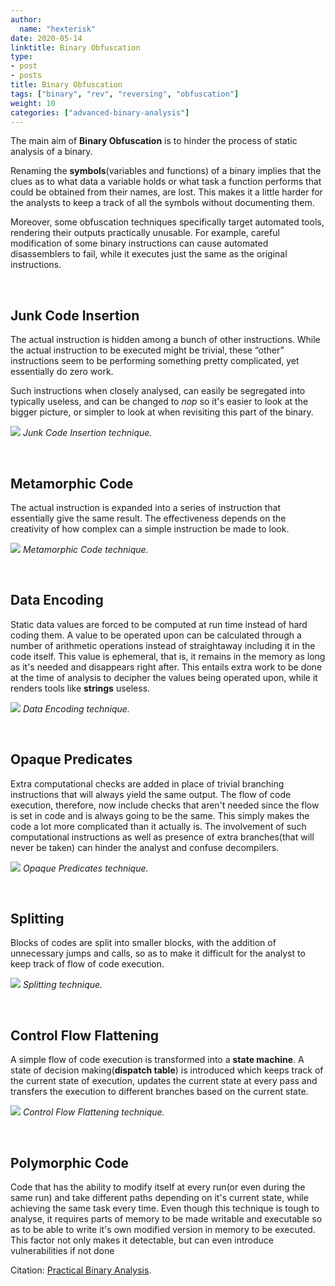 ```yaml
---
author:
  name: "hexterisk"
date: 2020-05-14
linktitle: Binary Obfuscation
type:
- post
- posts
title: Binary Obfuscation
tags: ["binary", "rev", "reversing", "obfuscation"]
weight: 10
categories: ["advanced-binary-analysis"]
---
```


The main aim of **Binary Obfuscation** is to hinder the process of static analysis of a binary. 

Renaming the **symbols**(variables and functions) of a binary implies that the clues as to what data a variable holds or what task a function performs that could be obtained from their names, are lost. This makes it a little harder for the analysts to keep a track of all the symbols without documenting them. 

Moreover, some obfuscation techniques specifically target automated tools, rendering their outputs practically unusable. For example, careful modification of some binary instructions can cause automated disassemblers to fail, while it executes just the same as the original instructions.

&nbsp;

## Junk Code Insertion

The actual instruction is hidden among a bunch of other instructions. While the actual instruction to be executed might be trivial, these “other” instructions seem to be performing something pretty complicated, yet essentially do zero work.

Such instructions when closely analysed, can easily be segregated into typically useless, and can be changed to _nop_ so it's easier to look at the bigger picture, or simpler to look at when revisiting this part of the binary.

![](/Binary_Obfuscation/cc5ac2e806cd2b62.gif)
_Junk Code Insertion technique._

&nbsp;

## Metamorphic Code

The actual instruction is expanded into a series of instruction that essentially give the same result. The effectiveness depends on the creativity of how complex can a simple instruction be made to look.

![](/Binary_Obfuscation/efa49547f45c2d7e.gif)
_Metamorphic Code technique._

&nbsp;

## Data Encoding

Static data values are forced to be computed at run time instead of hard coding them. A value to be operated upon can be calculated through a number of arithmetic operations instead of straightaway including it in the code itself. This value is ephemeral, that is, it remains in the memory as long as it's needed and disappears right after. This entails extra work to be done at the time of analysis to decipher the values being operated upon, while it renders tools like **strings** useless.

![](/Binary_Obfuscation/de138c9f51bad4b5.gif)
_Data Encoding technique._

&nbsp;

## Opaque Predicates

Extra computational checks are added in place of trivial branching instructions that will always yield the same output. The flow of code execution, therefore, now include checks that aren't needed since the flow is set in code and is always going to be the same. This simply makes the code a lot more complicated than it actually is. The involvement of such computational instructions as well as presence of extra branches(that will never be taken) can hinder the analyst and confuse decompilers.

![](/Binary_Obfuscation/2_image.png)
_Opaque Predicates technique._

&nbsp;

## Splitting

Blocks of codes are split into smaller blocks, with the addition of unnecessary jumps and calls, so as to make it difficult for the analyst to keep track of flow of code execution.

![](/Binary_Obfuscation/1_image.png)
_Splitting technique._

&nbsp;

## Control Flow Flattening

A simple flow of code execution is transformed into a **state machine**. A state of decision making(**dispatch table**) is introduced which keeps track of the current state of execution, updates the current state at every pass and transfers the execution to different branches based on the current state.

![](/Binary_Obfuscation/350577af599d101d.gif)
_Control Flow Flattening technique._

&nbsp;

## Polymorphic Code

Code that has the ability to modify itself at every run(or even during the same run) and take different paths depending on it's current state, while achieving the same task every time. Even though this technique is tough to analyse, it requires parts of memory to be made writable and executable so as to be able to write it's own modified version in memory to be executed. This factor not only makes it detectable, but can even introduce vulnerabilities if not done 

Citation: [Practical Binary Analysis](https://nostarch.com/binaryanalysis).